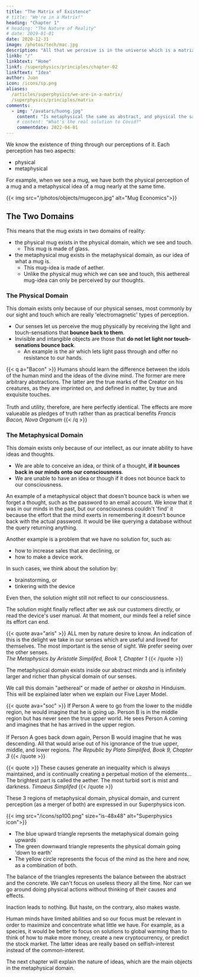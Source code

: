 ```yaml
---
title: "The Matrix of Existence"
# title: "We're in a Matrix!"
heading: "Chapter 1"
# heading: "The Nature of Reality"
# date: 2019-01-01
date: 2020-12-31
image: /photos/tech/mac.jpg
description: "All that we perceive is in the universe which is a matrix of the ideas of the Creator of existence"
linkb: "/"
linkbtext: "Home"
linkf: /superphysics/principles/chapter-02
linkftext: "Idea"
author: Juan
icon: /icons/sp.png
aliases:
  /articles/superphysics/we-are-in-a-matrix/
  /superphysics/principles/matrix
comments:
  - img: "/avatars/huong.jpg"
    content: "Is metaphysical the same as abstract, and physical the same as concrete?"
    # content: "What's the real solution to Covid?"
    commentdate: 2022-04-01
---
```



We know the existence of thing through our perceptions of it. Each perception has two aspects:
- physical
- metaphysical

For example, when we see a mug, we have both the physical perception of a mug and a metaphysical idea of a mug nearly at the same time. 

{{< img src="/photos/objects/mugecon.jpg" alt="Mug Economics">}}


## The Two Domains

This means that the mug exists in two domains of reality:
- the physical mug exists in the physical domain, which we see and touch. 
  - This mug is made of glass. 
- the metaphysical mug exists in the metaphysical domain, as our idea of what a mug is. 
  - This mug-idea is made of aether.
  - Unlike the physical mug which we can see and touch, this aethereal mug-idea can only be perceived by our thoughts.


### The Physical Domain

This domain exists only because of our physical senses, most commonly by our sight and touch which are really 'electromagnetic' types of perception. 

- Our senses let us perceive the mug physically by receiving the light and touch-sensations that **bounce back to them**. 
- Invisible and intangible objects are those that **do not let light nor touch-senations bounce back**. 
  - An example is the air which lets light pass through and offer no resistance to our hands.  


{{< q a="Bacon" >}}
Humans should learn the difference between the idols of the human mind and the ideas of the divine mind. The former are mere arbitrary abstractions. The latter are the true marks of the Creator on his creatures, as they are imprinted on, and defined in matter, by true and exquisite touches. 
<br><br>
Truth and utility, therefore, are here perfectly identical. The effects are more valueable as pledges of truth rather than as practical benefits
<cite>Francis Bacon, Nova Organum</cite>
{{< /q >}}


### The Metaphysical Domain

This domain exists only because of our intellect, as our innate ability to have ideas and thoughts.

- We are able to conceive an idea, or think of a thought, **if it bounces back in our minds onto our consciousness**.
- We are unable to have an idea or though if it does not bounce back to our consciousness.

An example of a metaphysical object that doesn't bounce back is when we forget a thought, such as the password to an email account. We know that it was in our minds in the past, but our consciousness couldn't 'find' it because the effort that the mind exerts in remembering it doesn't bounce back with the actual password. It would be like querying a database without the query returning anything. 

Another example is a problem that we have no solution for, such as:
- how to increase sales that are declining, or
- how to make a device work. 

In such cases, we think about the solution by:
- brainstorming, or
- tinkering with the device

Even then, the solution might still not reflect to our consciousness. 

The solution might finally reflect after we ask our customers directly, or read the device's user manual. At that moment, our minds feel a relief since its effort can end. 



{{< quote ava="aris" >}}
ALL men by nature desire to know. An indication of this is the delight we take in our senses which are useful and loved for themselves. The most important is the sense of sight. We prefer seeing over the other senses.  
<cite>The Metaphysics by Aristotle Simplifed, Book 1, Chapter 1</cite>
{{< /quote >}}


The metaphysical domain exists inside our abstract minds and is infinitely larger and richer than physical domain of our senses. 

<!-- This matches the common opinion that the physical universe is much larger than what we can currently perceive. We can say that the unknown parts are part of the metaphysical domain until they are actually perceived physically.  -->

We call this domain "aethereal" or made of aether or *akasha* in Hinduism. This will be explained later when we explain our Five Layer Model. 


{{< quote ava="soc" >}}
If Person A were to go from the lower to the middle region, he would imagine that he is going up. Person B is in the middle region but has never seen the true upper world. He sees Person A coming and imagines that he has arrived in the upper region. 
<br><br>
If Person A goes back down again, Person B would imagine that he was descending. All that would arise out of his ignorance of the true upper, middle, and lower regions.
<cite>The Republic by Plato Simplifed, Book 9, Chapter 3</cite>
{{< /quote >}}


{{< quote >}}
These causes generate an inequality which is always maintained, and is continually creating a perpetual motion of the elements... The brightest part is called the aether. The most turbid sort is mist and darkness.
<cite>Timaeus Simplifed</cite>
{{< /quote >}}


These 3 regions of metaphysical domain, physical domain, and current perception (as a merger of both) are expressed in our Superphysics icon.

{{< img src="/icons/sp100.png" size="is-48x48" alt="Superphysics icon">}}

- The blue upward triangle reprsents the metaphysical domain going upwards
- The green downward triangle represents the physical domain going 'down to earth'
- The yellow circle represents the focus of the mind as the here and now, as a combination of both. 

The balance of the triangles represents the balance between the abstract and the concrete. We can't focus on useless theory all the time. Nor can we go around doing physical actions without thinking of their causes and effects. 

Inaction leads to nothing. But haste, on the contrary, also makes waste. 

Human minds have limited abilities and so our focus must be relevant in order to maximize and concentrate what little we have. For example, as a species, it would be better to focus on solutions to global warming than to think of how to make more money, create a new cryptocurrency, or predict the stock market. The latter ideas are really based on selfish-interest instead of the common-interest.

The next chapter will explain the nature of ideas, which are the main objects in the metaphysical domain. 